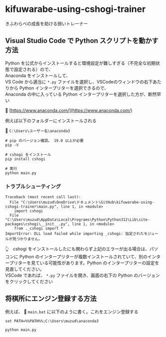 # kifuwarabe-using-cshogi-trainer

きふわらべの成長を助ける弱いトレーナー
## Visual Studio Code で Python スクリプトを動かす方法

Python を公式からインストールすると環境設定が難しすぎる（不完全な初期状態で設定される）ので、  
Anaconda をインストールして、  
VS Code から適当に `*.py` ファイルを選択し、VSCodeのウィンドウの右下あたりから Python インタープリターを選択できるので、  
Anaconda の中に入っている Python インタープリターを選択した方が、断然早い  

📖 [https://www.anaconda.com/](https://www.anaconda.com/)  

例えば以下のフォルダーにインストールされる  

📁 `C:\Users\ユーザー名\anaconda3`  

```shell
# pip のバージョン確認。 19.0 以上が必要
pip -V

# cshogi をインストール
pip install cshogi

# 実行
python main.py
```

### トラブルシューティング

```shell
Traceback (most recent call last):
  File "C:\Users\muzud\OneDrive\ドキュメント\GitHub\kifuwarabe-using-cshogi-trainer\main.py", line 1, in <module>
    import cshogi
  File "C:\Users\muzud\AppData\Local\Programs\Python\Python312\Lib\site-packages\cshogi\__init__.py", line 1, in <module>
    from ._cshogi import *
ImportError: DLL load failed while importing _cshogi: 指定されたモジュールが見つかりません。
```

👆　cshogi をインストールしたにも関わらず上記のエラーが出る場合は、パソコンに Python のインタープリターが複数インストールされていて、別のインタープリターを見ている可能性があります。Python のインタープリターの設定を見直してください。  
VSCode であれば、 `*.py` ファイルを開き、画面の右下の Python のバージョンをクリックしてください  

## 将棋所にエンジン登録する方法

例えば、 📄 `main.bat` に以下のように書く。これをエンジン登録する

```shell
set PATH=%%PATH%%;C:\Users\muzud\anaconda3

python main.py
```
